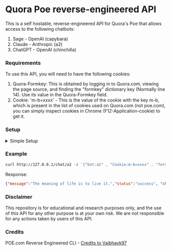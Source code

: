 # Quora Poe reverse-engineered API
This is a self hostable, reverse-engineered API for Quora's Poe that allows access to the following chatbots:

1. Sage - OpenAI (capybara)
4. Claude - Anthropic (a2)
5. ChatGPT - OpenAI (chinchilla)
### Requirements
To use this API, you will need to have the following cookies:

1. Quora-Formkey: This is obtained by logging in to Quora.com, viewing the page source, and finding the "formkey" dictionary key (Normally line 14). Use its value in the Quora-Formkey field.
2. Cookie: 'm-b=xxxx' - This is the value of the cookie with the key m-b, which is present in the list of cookies used on Quora.com (not poe.com), you can simply inspect cookies in Chrome (F12-Application-cookie) to get it.
### Setup
<details>
<summary>Simple Setup</summary>

<br>

- Clone this repository

```bash
git clone https://github.com/aspekts/PoeAPI.git
```

- Install dependencies

```bash
pip install -r requirements.txt
```

- Run the API

```bash
uvicorn api:app --host 0.0.0.0 --port 8000 --reload
```

- Verify that the API is running by running:

```bash
curl localhost:8000
```

- Get a url for the API by running:

```bash
ngrok http 8000
```

Access the url given, in your browser to confirm it works. This is your bot server URL.
</details>

### Example
```bash
curl http://127.0.0.1/chat/a2 -d '{"bot:a2" , "Cookie:m-b=xxxx" , "formkey:xxxxx", "message":"What is the meaning of life?"}'
```
Response:
```json
{"message":"The meaning of life is to live it.","status":"success", "chat_id": "xxxxx"}
```

### Disclaimer
This repository is for educational and research purposes only, and the use of this API for any other purpose is at your own risk. We are not responsible for any actions taken by users of this API.

### Credits

POE.com Reverse Engineered CLI - [Credits to Vaibhavk97](https://github.com/vaibhavk97/Poe)

